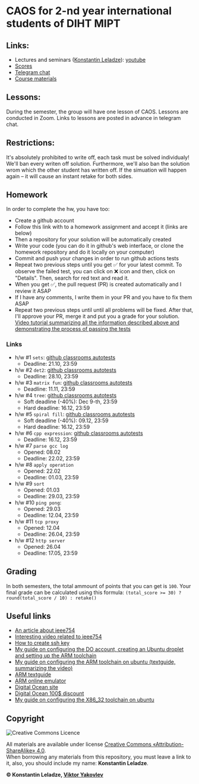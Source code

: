 # CAOS for 2-nd year international students of DIHT MIPT


## Links:
+ Lectures and seminars ([Konstantin Leladze](https://t.me/konstantinleladze)): [youtube](https://www.youtube.com/playlist?list=PL85_gNEP3vgRtexq5fuq0BSrc3sV_6o_1)
+ [Scores](https://docs.google.com/spreadsheets/d/1Tgdwisz_XMZKl8V1fN_sbbZNGZV1ZJdvDhrT02vjiWs)
+ [Telegram chat](https://t.me/+LYOYGPVW-cA3NmJi)
+ [Course materials](https://github.com/victor-yacovlev/mipt-diht-caos/tree/master/en-mipt)

## Lessons:
During the semester, the group will have one lesson of CAOS. Lessons are conducted in Zoom. Links to lessons are posted in advance in telegram chat.

## Restrictions:
It's absolutely prohibited to write off, each task must be solved individualy! We'll ban every writen off solution. Furthermore, we'll also ban the solution wrom which the other student has written off. If the simuation will happen again – it will cause an instant retake for both sides.

## Homework
In order to complete the hw, you have too:
+ Create a github account
+ Follow this link with to a homework assignment and accept it (links are below)
+ Then a repository for your solution will be automatically created
+ Write your code (you can do it in github's web interface, or clone the homework repository and do it locally on your computer)
+ Commit and push your changes in order to run github actions tests
+ Repeat two previous steps until you get ✅ for your latest commit.
  To observe the failed test, you can click on ❌ icon and then, click on "Details".
  Then, search for red text and read it.
+ When you get ✅, the pull request (PR) is created automatically and I review it ASAP
+ If I have any comments, I write them in your PR and you have to fix them ASAP
+ Repeat two previous steps until until all problems will be fixed.
  After that, I'll approve your PR, merge it and put you a grade for your solution.
[Video tutorial summarizing all the information described above and demonstrating the process of passing the tests](https://www.youtube.com/watch?v=GS1ai5_7aak&list=PL85_gNEP3vgRtexq5fuq0BSrc3sV_6o_1&index=7&ab_channel=KonstantinLeladze)

### Links
+ h/w #1 `sets`: [github classrooms autotests](https://classroom.github.com/a/4mZ6mppX)
  + Deadline: 21.10, 23:59
+ h/w #2 `det2`: [github classrooms autotests](https://classroom.github.com/a/C3yZC7Hm)
  + Deadline: 28.10, 23:59
+ h/w #3 `matrix fun`: [github classrooms autotests](https://classroom.github.com/a/-_1qo_tu)
  + Deadline: 11.11, 23:59
+ h/w #4 `tree`: [github classrooms autotests](https://classroom.github.com/a/ye--z9tK)
  + Soft deadline (-40%): Dec 9-th, 23:59
  + Hard deadline: 16.12, 23:59
+ h/w #5 `spiral fill`: [github classrooms autotests](https://classroom.github.com/a/iZxc-71K)
  + Soft deadline (-40%): 09.12, 23:59
  + Hard deadline: 16.12, 23:59
+ h/w #6 `cpp expression`: [github classrooms autotests](https://classroom.github.com/a/8xgWlV3G)
  + Deadline: 16.12, 23:59
+ h/w #7 `parse gcc log`
  + Opened: 08.02
  + Deadline: 22.02, 23:59
+ h/w #8 `apply operation`
  + Opened: 22.02
  + Deadline: 01.03, 23:59
+ h/w #9 `sort`
  + Opened: 01.03
  + Deadline: 29.03, 23:59
+ h/w #10 `ping pong`:
  + Opened: 29.03
  + Deadline: 12.04, 23:59
+ h/w #11 `tcp proxy`
  + Opened: 12.04
  + Deadline: 26.04, 23:59
+ h/w #12 `http server`
  + Opened: 26.04
  + Deadline: 17.05, 23:59

## Grading
In both semesters, the total ammount of points that you can get is `100`. Your final grade can be calculated using this formula: `(total_score >= 30) ? round(total_score / 10) : retake()`

## Useful links
+ [An article about ieee754](https://steve.hollasch.net/cgindex/coding/ieeefloat.html)
+ [Interesting video related to ieee754](https://www.youtube.com/watch?v=p8u_k2LIZyo)
+ [How to create ssh key](https://docs.oracle.com/en/cloud/cloud-at-customer/occ-get-started/generate-ssh-key-pair.html)
+ [My guide on configuring the DO account, creating an Ubuntu droplet and setting up the ARM toolchain](https://www.youtube.com/watch?v=zXXSoyMuiuw)
+ [My guide on configuring the ARM toolchain on ubuntu (textguide, summarizing the video)](https://github.com/Costello1329/caos-mipt-2021/blob/master/arm.md)
+ [ARM textguide](https://azeria-labs.com/writing-arm-assembly-part-1/)
+ [ARM online emulator](https://bkhmsi.github.io/ARMThumb_Sim/)
+ [Digital Ocean site](https://digitalocean.com)
+ [Digital Ocean 100$ discount](https://www.digitalocean.com/github-students/)
+ [My guide on configuring the X86_32 toolchain on ubuntu](https://github.com/Costello1329/caos-mipt-2021/blob/master/x86_32.md)


## Copyright
![Creative Commons Licence](https://i.creativecommons.org/l/by-sa/4.0/88x31.png)

All materials are available under license [Creative Commons «Attribution-ShareAlike» 4.0](http://creativecommons.org/licenses/by-sa/4.0/).\
When borrowing any materials from this repository, you must leave a link to it, also, you should include my name: **Konstantin Leladze**.

__© Konstantin Leladze, [Viktor Yakovlev](https://github.com/victor-yacovlev/)__
